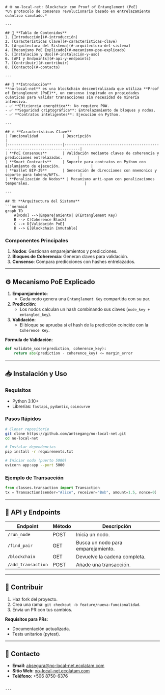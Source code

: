 ```
# 🌐 no-local-net: Blockchain con Proof of Entanglement (PoE)  
*Un protocolo de consenso revolucionario basado en entrelazamiento cuántico simulado.*  

---

## 📌 **Tabla de Contenidos**  
1. [Introducción](#-introducción)  
2. [Características Clave](#-características-clave)  
3. [Arquitectura del Sistema](#-arquitectura-del-sistema)  
4. [Mecanismo PoE Explicado](#-mecanismo-poe-explicado)  
5. [Instalación y Uso](#-instalación-y-uso)  
6. [API y Endpoints](#-api-y-endpoints)  
7. [Contribuir](#-contribuir)  
8. [Contacto](#-contacto)  

---

## 🚀 **Introducción**  
**no-local-net** es una blockchain descentralizada que utiliza **Proof of Entanglement (PoE)**, un consenso inspirado en propiedades cuánticas para validar transacciones sin necesidad de minería intensiva.  
- ✅ **Eficiencia energética**: No requiere POW.  
- ✅ **Seguridad criptográfica**: Entrelazamiento de bloques y nodos.  
- ✅ **Contratos inteligentes**: Ejecución en Python.  

---

## 🔥 **Características Clave**  
| Funcionalidad           | Descripción                                                                 |
|-------------------------|-----------------------------------------------------------------------------|
| **PoE Consensus**       | Validación mediante claves de coherencia y predicciones entrelazadas.       |
| **Smart Contracts**     | Soporte para contratos en Python con aislamiento de ejecución.              |
| **Wallet BIP-39**       | Generación de direcciones con mnemonics y soporte para tokens/NFTs.         |
| **Penalización de Nodos** | Mecanismo anti-spam con penalizaciones temporales.                         |

---

## 🏗️ **Arquitectura del Sistema**  
```mermaid
graph TD  
    A[Nodo] -->|Emparejamiento| B(Entanglement Key)  
    B --> C[Coherence Block]  
    C --> D[Validación PoE]  
    D --> E[Blockchain Inmutable]  
```

### **Componentes Principales**  
1. **Nodos**: Gestionan emparejamientos y predicciones.  
2. **Bloques de Coherencia**: Generan claves para validación.  
3. **Consenso**: Compara predicciones con hashes entrelazados.  

---

## ⚙️ **Mecanismo PoE Explicado**  
1. **Emparejamiento**:  
   - Cada nodo genera una `Entanglement Key` compartida con su par.  
2. **Predicción**:  
   - Los nodos calculan un hash combinando sus claves (`node_key + entangled_key`).  
3. **Validación**:  
   - El bloque se aprueba si el hash de la predicción coincide con la `Coherence Key`.  

**Fórmula de Validación**:  
```python
def validate_score(prediction, coherence_key):  
    return abs(prediction - coherence_key) <= margin_error  
```

---

## 📥 **Instalación y Uso**  

### **Requisitos**  
- Python 3.10+  
- Librerías: `fastapi`, `pydantic`, `coincurve`  

### **Pasos Rápidos**  
```bash
# Clonar repositorio  
git clone https://github.com/antsegang/no-local-net.git  
cd no-local-net  

# Instalar dependencias  
pip install -r requirements.txt  

# Iniciar nodo (puerto 5000)  
uvicorn app:app --port 5000  
```

### **Ejemplo de Transacción**  
```python
from classes.transaction import Transaction  
tx = Transaction(sender="Alice", receiver="Bob", amount=1.5, nonce=0)  
```

---

## 🔌 **API y Endpoints**  
| Endpoint                 | Método | Descripción                          |  
|--------------------------|--------|--------------------------------------|  
| `/run_node`              | POST   | Inicia un nodo.                      |  
| `/find_pair`             | GET    | Busca un nodo para emparejamiento.   |  
| `/blockchain`            | GET    | Devuelve la cadena completa.         |  
| `/add_transaction`       | POST   | Añade una transacción.               |  

---

## 🤝 **Contribuir**  
1. Haz fork del proyecto.  
2. Crea una rama: `git checkout -b feature/nueva-funcionalidad`.  
3. Envía un PR con tus cambios.  

**Requisitos para PRs**:  
- Documentación actualizada.  
- Tests unitarios (pytest).  

---

## 📧 **Contacto**  
- **Email**: absegura@no-local-net.ecolatam.com  
- **Sitio Web**: [no-local-net.ecolatam.com](https://no-local-net.ecolatam.com)  
- **Teléfono**: +506 8750-6376  
```

---